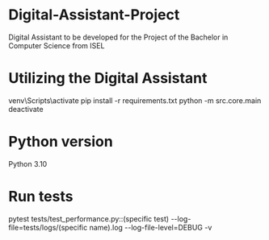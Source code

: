 # Digital-Assistant-Project
Digital Assistant to be developed for the Project of the Bachelor in Computer Science from ISEL

# Utilizing the Digital Assistant
venv\Scripts\activate
pip install -r requirements.txt
python -m src.core.main
deactivate


# Python version
Python 3.10

# Run tests
pytest tests/test_performance.py::(specific test) --log-file=tests/logs/(specific name).log --log-file-level=DEBUG -v